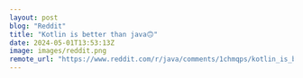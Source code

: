 ```yaml
---
layout: post
blog: "Reddit"
title: "Kotlin is better than java🙃"
date: 2024-05-01T13:53:13Z
image: images/reddit.png
remote_url: "https://www.reddit.com/r/java/comments/1chmqps/kotlin_is_better_than_java/"
---
```

